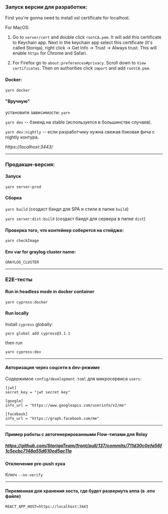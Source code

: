 ### Запуск версии для разработки:

First you're gonna need to install ssl certificate for localhost.

For MacOS:

1.  Go to `server/cert` and double click `rootCA.pem`. It will add this certificate to Keychain app. Next in the keychain app select this certificate (it's called Storiqa), right click -> Get Info -> Trust -> Always trust. This will enable `https` for Chrome and Safari.

2.  For Firefox go to `about:preferences#privacy`. Scroll down to `View certificates`. Then on authorities click `import` and add `rootCA.pem`.

#### Docker:

`yarn docker`

#### "Вручную"

установите зависимости: `yarn`

`yarn dev` -- бэкенд на stable (используется в большинстве случаев).

`yarn dev:nightly` -- если разработчику нужна свежая бэковая фича с nightly контура.

_https://localhost:3443/_

---

### Продакшн-версия:

#### Запуск

`yarn server:prod`

#### Сборка

`yarn build` (создаст бандл для SPA и стили в папке `build`)

`yarn server:dist:build` (создаст бандл для сервера в папке `dist`)

#### Проверка того, что контейнер соберется на стейдже:

`yarn checkImage`

#### Env var for graylog cluster name:

`GRAYLOG_CLUSTER`

---

### E2E-тесты

#### Run in headless mode in docker container

`yarn cypress:docker`

#### Run locally

Install `cypress` globally:

`yarn global add cypress@3.1.1`

then run

`yarn cypress:dev`

---

#### Авторизация через соцсети в dev-режиме

Содержимое `config/development.toml` для микросервиса `users`:

```
[jwt]
secret_key = "jwt secret key"

[google]
info_url = "https://www.googleapis.com/userinfo/v2/me"

[facebook]
info_url = "https://graph.facebook.com/me"
```

---

#### Пример работы с автогенерированными Flow-типами для Relay

##### https://github.com/StoriqaTeam/front/pull/137/commits/711d30c0efa56f1c5ecbc7148a55d610ed5ac11a

#### Отключение pre-push хука

Ключ `--no-verify`

---

#### Переменная для хранения хоста, где будет развернута аппа (в .env файле)

`REACT_APP_HOST=https://localhost:3443`

